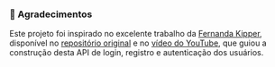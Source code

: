 ### 🙏 Agradecimentos

Este projeto foi inspirado no excelente trabalho da [Fernanda Kipper](https://github.com/Fernanda-Kipper), disponível no [repositório original](https://github.com/Fernanda-Kipper/login-app-backend) e no [vídeo do YouTube](https://www.youtube.com/watch?v=tJCyNV1G0P4), que guiou a construção desta API de login, registro e autenticação dos usuários.

